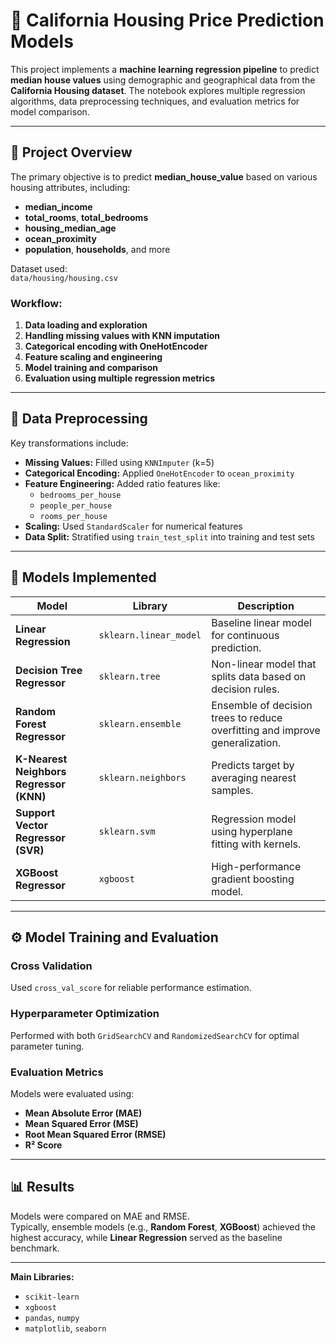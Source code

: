 # 🏡 California Housing Price Prediction Models

This project implements a **machine learning regression pipeline** to predict **median house values** using demographic and geographical data from the **California Housing dataset**. The notebook explores multiple regression algorithms, data preprocessing techniques, and evaluation metrics for model comparison.

---

## 📘 Project Overview

The primary objective is to predict **median_house_value** based on various housing attributes, including:
- **median_income**
- **total_rooms**, **total_bedrooms**
- **housing_median_age**
- **ocean_proximity**
- **population**, **households**, and more

Dataset used:  
`data/housing/housing.csv`

### Workflow:
1. **Data loading and exploration**
2. **Handling missing values with KNN imputation**
3. **Categorical encoding with OneHotEncoder**
4. **Feature scaling and engineering**
5. **Model training and comparison**
6. **Evaluation using multiple regression metrics**

---

## 🧹 Data Preprocessing

Key transformations include:
- **Missing Values:** Filled using `KNNImputer` (k=5)
- **Categorical Encoding:** Applied `OneHotEncoder` to `ocean_proximity`
- **Feature Engineering:** Added ratio features like:
  - `bedrooms_per_house`
  - `people_per_house`
  - `rooms_per_house`
- **Scaling:** Used `StandardScaler` for numerical features
- **Data Split:** Stratified using `train_test_split` into training and test sets

---

## 🧠 Models Implemented

| Model | Library | Description |
|--------|----------|-------------|
| **Linear Regression** | `sklearn.linear_model` | Baseline linear model for continuous prediction. |
| **Decision Tree Regressor** | `sklearn.tree` | Non-linear model that splits data based on decision rules. |
| **Random Forest Regressor** | `sklearn.ensemble` | Ensemble of decision trees to reduce overfitting and improve generalization. |
| **K-Nearest Neighbors Regressor (KNN)** | `sklearn.neighbors` | Predicts target by averaging nearest samples. |
| **Support Vector Regressor (SVR)** | `sklearn.svm` | Regression model using hyperplane fitting with kernels. |
| **XGBoost Regressor** | `xgboost` | High-performance gradient boosting model. |

---

## ⚙️ Model Training and Evaluation

### Cross Validation
Used `cross_val_score` for reliable performance estimation.

### Hyperparameter Optimization
Performed with both `GridSearchCV` and `RandomizedSearchCV` for optimal parameter tuning.

### Evaluation Metrics
Models were evaluated using:
- **Mean Absolute Error (MAE)**
- **Mean Squared Error (MSE)**
- **Root Mean Squared Error (RMSE)**
- **R² Score**

---

## 📊 Results

Models were compared on MAE and RMSE.  
Typically, ensemble models (e.g., **Random Forest**, **XGBoost**) achieved the highest accuracy, while **Linear Regression** served as the baseline benchmark.

---



**Main Libraries:**
- `scikit-learn`
- `xgboost`
- `pandas`, `numpy`
- `matplotlib`, `seaborn`
